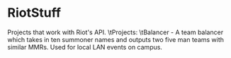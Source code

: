 # RiotStuff
Projects that work with Riot's API.
\tProjects:
    \tBalancer - A team balancer which takes in ten summoner names and outputs two
    five man teams with similar MMRs. Used for local LAN events on campus.
    
